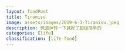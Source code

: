 ```yaml
---
layout: foodPost
title: Tiramisu
image: assets/images/2019-6-1-Tiramisu.jpeg
description: 微波炉转一下就好了超级简单的
categories: [life]
classification: [life-food]
---
```

